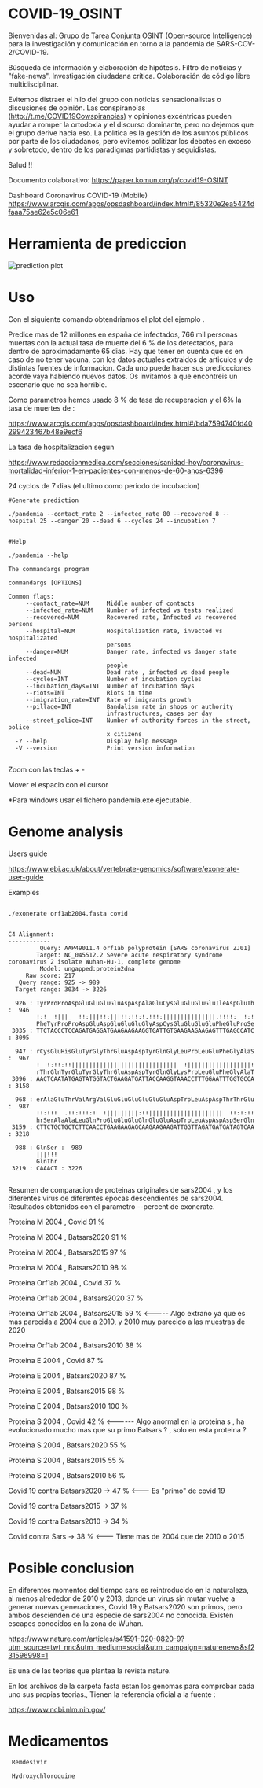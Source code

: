 # COVID-19_OSINT
Bienvenidas al:
Grupo de Tarea Conjunta OSINT (Open-source Intelligence) para la investigación y comunicación en torno a la pandemia de SARS-COV-2/COVID-19.

Búsqueda de información y elaboración de hipótesis. Filtro de noticias y "fake-news". Investigación ciudadana crítica. Colaboración de código libre multidisciplinar.


Evitemos distraer el hilo del grupo con noticias sensacionalistas o discusiones de opinión. Las conspiranoias (http://t.me/COVID19Cowspiranoias) y opiniones excéntricas pueden ayudar a romper la ortodoxia y el discurso dominante, pero no dejemos que el grupo derive hacia eso. La política es la gestión de los asuntos públicos por parte de los ciudadanos, pero evitemos politizar los debates en exceso y sobretodo, dentro de los paradigmas partidistas y seguidistas.

Salud !!

Documento colaborativo: https://paper.komun.org/p/covid19-OSINT

Dashboard Coronavirus COVID-19 (Mobile)
https://www.arcgis.com/apps/opsdashboard/index.html#/85320e2ea5424dfaaa75ae62e5c06e61


# Herramienta de prediccion 




![prediction plot](plot_prediction.png)



# Uso 

Con el siguiente comando obtendriamos el plot del ejemplo .

Predice mas de 12 millones en españa de infectados, 766 mil personas muertas con la actual tasa de muerte del 6 % de los detectados, para dentro de aproximadamente 65 dias. Hay que tener en cuenta que es en caso de no tener vacuna, con los datos actuales extraidos de articulos y de distintas fuentes de informacion. Cada uno puede hacer sus prediccciones acorde vaya habiendo nuevos datos. Os invitamos a que encontreis un escenario que no sea horrible.

Como parametros hemos usado 8 % de tasa de recuperacion y el 6% la tasa de muertes de :

https://www.arcgis.com/apps/opsdashboard/index.html#/bda7594740fd40299423467b48e9ecf6

La tasa de hospitalizacion segun 

https://www.redaccionmedica.com/secciones/sanidad-hoy/coronavirus-mortalidad-inferior-1-en-pacientes-con-menos-de-60-anos-6396

24 cyclos de 7 dias (el ultimo como periodo de incubacion)



````
#Generate prediction

./pandemia --contact_rate 2 --infected_rate 80 --recovered 8 --hospital 25 --danger 20 --dead 6 --cycles 24 --incubation 7


#Help

./pandemia --help

The commandargs program

commandargs [OPTIONS]

Common flags:
     --contact_rate=NUM     Middle number of contacts
     --infected_rate=NUM    Number of infected vs tests realized
     --recovered=NUM        Recovered rate, Infected vs recovered persons
     --hospital=NUM         Hospitalization rate, invected vs hospitalizated
                            persons
     --danger=NUM           Danger rate, infected vs danger state infected
                            people
     --dead=NUM             Dead rate , infected vs dead people
     --cycles=INT           Number of incubation cycles
     --incubation_days=INT  Number of incubation days
     --riots=INT            Riots in time
     --imigration_rate=INT  Rate of imigrants growth
     --pillage=INT          Bandalism rate in shops or authority
                            infrastructures, cases per day
     --street_police=INT    Number of authority forces in the street, police
                            x citizens
  -? --help                 Display help message
  -V --version              Print version information


````

Zoom con las teclas + -

Mover el espacio con el cursor

*Para windows usar el fichero pandemia.exe ejecutable.


# Genome analysis 

Users guide

https://www.ebi.ac.uk/about/vertebrate-genomics/software/exonerate-user-guide

Examples

```` 

./exonerate orf1ab2004.fasta covid


C4 Alignment:
------------
         Query: AAP49011.4 orf1ab polyprotein [SARS coronavirus ZJ01]
        Target: NC_045512.2 Severe acute respiratory syndrome coronavirus 2 isolate Wuhan-Hu-1, complete genome
         Model: ungapped:protein2dna
     Raw score: 217
   Query range: 925 -> 989
  Target range: 3034 -> 3226

  926 : TyrProProAspGluGluGluGluAspAspAlaGluCysGluGluGluGluIleAspGluTh :  946
        !:!  !|||   !!:|||!!:|||!!:!!:!.!!!:|||||||||||||||.!!!!:  !:!
        PheTyrProProAspGluAspGluGluGluGlyAspCysGluGluGluGluPheGluProSe
 3035 : TTCTACCCTCCAGATGAGGATGAAGAAGAAGGTGATTGTGAAGAAGAAGAGTTTGAGCCATC : 3095

  947 : rCysGluHisGluTyrGlyThrGluAspAspTyrGlnGlyLeuProLeuGluPheGlyAlaS :  967
        !  !:!!:!!||||||||||||||||||||||||||||||  !||||||||||||||||||!
        rThrGlnTyrGluTyrGlyThrGluAspAspTyrGlnGlyLysProLeuGluPheGlyAlaT
 3096 : AACTCAATATGAGTATGGTACTGAAGATGATTACCAAGGTAAACCTTTGGAATTTGGTGCCA : 3158

  968 : erAlaGluThrValArgValGluGluGluGluGluGluAspTrpLeuAspAspThrThrGlu :  987
        !!:!!!  .!!:!!!:!  !|||||||||:!!|||||||||||||||||||||  !!:!:!!
        hrSerAlaAlaLeuGlnProGluGluGluGlnGluGluAspTrpLeuAspAspAspSerGln
 3159 : CTTCTGCTGCTCTTCAACCTGAAGAAGAGCAAGAAGAAGATTGGTTAGATGATGATAGTCAA : 3218

  988 : GlnSer :  989
        |||!!!
        GlnThr
 3219 : CAAACT : 3226


```` 



Resumen de comparacion de proteinas originales de sars2004 , y los diferentes virus de diferentes epocas descendientes de sars2004. Resultados obtenidos con el parametro --percent de exonerate.

Proteina M 2004 , Covid 91 %

Proteina M 2004 , Batsars2020 91 %

Proteina M 2004 , Batsars2015 97 %

Proteina M 2004 , Batsars2010 98 %


Proteina Orf1ab 2004 , Covid 37 %

Proteina Orf1ab 2004 , Batsars2020 37 %

Proteina Orf1ab 2004 , Batsars2015 59 %   <----- Algo extraño ya que es mas parecida a 2004 que a 2010, y 2010 muy parecido a las 
muestras de 2020 

Proteina Orf1ab 2004 , Batsars2010 38 %


Proteina E 2004 , Covid 87 %

Proteina E 2004 , Batsars2020 87 %

Proteina E 2004 , Batsars2015 98 %

Proteina E 2004 , Batsars2010 100 %



Proteina S 2004 , Covid 42 % <------ Algo anormal en la proteina s , ha evolucionado mucho mas que su primo Batsars ? , solo en 
esta proteina ?

Proteina S 2004 , Batsars2020 55 %

Proteina S 2004 , Batsars2015 55 %

Proteina S 2004 , Batsars2010 56 %



Covid 19 contra Batsars2020 -> 47 % <--- Es "primo" de covid 19

Covid 19 contra Batsars2015 -> 37 %

Covid 19 contra Batsars2010 -> 34 % 

Covid contra Sars -> 38 % <--- Tiene mas de 2004 que de 2010 o 2015


# Posible conclusion


En diferentes momentos del tiempo sars es reintroducido en la naturaleza, al menos alrededor de 2010 y 2013, donde un virus sin mutar vuelve a generar nuevas generaciones, Covid 19 y Batsars2020 son primos, pero ambos descienden de una especie de sars2004 no conocida. Existen escapes conocidos en la zona de Wuhan. 

https://www.nature.com/articles/s41591-020-0820-9?utm_source=twt_nnc&utm_medium=social&utm_campaign=naturenews&sf231596998=1

Es una de las teorias que plantea la revista nature.

En los archivos de la carpeta fasta estan los genomas para comprobar cada uno sus propias teorias., Tienen la referencia oficial a la fuente :

https://www.ncbi.nlm.nih.gov/



# Medicamentos

     Remdesivir
     
     Hydroxychloroquine 
     
     
